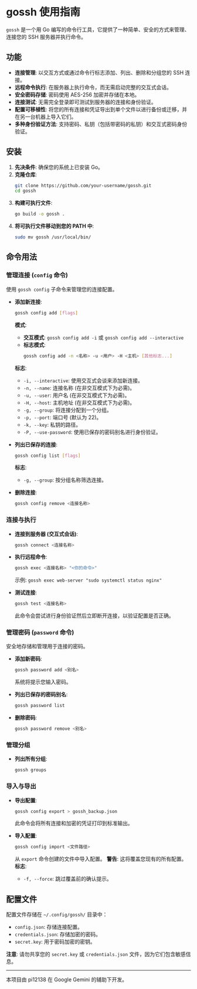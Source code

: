 # gossh 使用指南

`gossh` 是一个用 Go 编写的命令行工具，它提供了一种简单、安全的方式来管理、连接您的 SSH 服务器并执行命令。

## 功能

- **连接管理**: 以交互方式或通过命令行标志添加、列出、删除和分组您的 SSH 连接。
- **远程命令执行**: 在服务器上执行命令，而无需启动完整的交互式会话。
- **安全密码存储**: 密码使用 AES-256 加密并存储在本地。
- **连接测试**: 无需完全登录即可测试到服务器的连接和身份验证。
- **配置可移植性**: 将您的所有连接和凭证导出到单个文件以进行备份或迁移，并在另一台机器上导入它们。
- **多种身份验证方法**: 支持密码、私钥（包括带密码的私钥）和交互式密码身份验证。

## 安装

1.  **先决条件**: 确保您的系统上已安装 Go。
2.  **克隆仓库**:
    ```sh
    git clone https://github.com/your-username/gossh.git
    cd gossh
    ```
3.  **构建可执行文件**:
    ```sh
    go build -o gossh .
    ```
4.  **将可执行文件移动到您的 PATH 中**:
    ```sh
    sudo mv gossh /usr/local/bin/
    ```

## 命令用法

### 管理连接 (`config` 命令)

使用 `gossh config` 子命令来管理您的连接配置。

- **添加新连接**:
    ```sh
    gossh config add [flags]
    ```
    **模式**:
    - **交互模式**: `gossh config add -i` 或 `gossh config add --interactive`
    - **标志模式**:
        ```sh
        gossh config add -n <名称> -u <用户> -H <主机> [其他标志...]
        ```
    **标志**:
    - `-i, --interactive`: 使用交互式会谈来添加新连接。
    - `-n, --name`: 连接名称 (在非交互模式下为必需)。
    - `-u, --user`: 用户名 (在非交互模式下为必需)。
    - `-H, --host`: 主机地址 (在非交互模式下为必需)。
    - `-g, --group`: 将连接分配到一个分组。
    - `-p, --port`: 端口号 (默认为 22)。
    - `-k, --key`: 私钥的路径。
    - `-P, --use-password`: 使用已保存的密码别名进行身份验证。

- **列出已保存的连接**:
    ```sh
    gossh config list [flags]
    ```
    **标志**:
    - `-g, --group`: 按分组名称筛选连接。

- **删除连接**:
    ```sh
    gossh config remove <连接名称>
    ```

### 连接与执行

- **连接到服务器 (交互式会话)**:
    ```sh
    gossh connect <连接名称>
    ```

- **执行远程命令**:
    ```sh
    gossh exec <连接名称> "<你的命令>"
    ```
    示例: `gossh exec web-server "sudo systemctl status nginx"`

- **测试连接**:
    ```sh
    gossh test <连接名称>
    ```
    此命令会尝试进行身份验证然后立即断开连接，以验证配置是否正确。

### 管理密码 (`password` 命令)

安全地存储和管理用于连接的密码。

- **添加新密码**:
    ```sh
    gossh password add <别名>
    ```
    系统将提示您输入密码。

- **列出已保存的密码别名**:
    ```sh
    gossh password list
    ```

- **删除密码**:
    ```sh
    gossh password remove <别名>
    ```

### 管理分组

- **列出所有分组**:
    ```sh
    gossh groups
    ```

### 导入与导出

- **导出配置**:
    ```sh
    gossh config export > gossh_backup.json
    ```
    此命令会将所有连接和加密的凭证打印到标准输出。

- **导入配置**:
    ```sh
    gossh config import <文件路径>
    ```
    从 `export` 命令创建的文件中导入配置。
    **警告**: 这将覆盖您现有的所有配置。
    **标志**:
    - `-f, --force`: 跳过覆盖前的确认提示。

## 配置文件

配置文件存储在 `~/.config/gossh/` 目录中：

- `config.json`: 存储连接配置。
- `credentials.json`: 存储加密的密码。
- `secret.key`: 用于密码加密的密钥。

**注意**: 请勿共享您的 `secret.key` 或 `credentials.json` 文件，因为它们包含敏感信息。

---
本项目由 pi12138 在 Google Gemini 的辅助下开发。